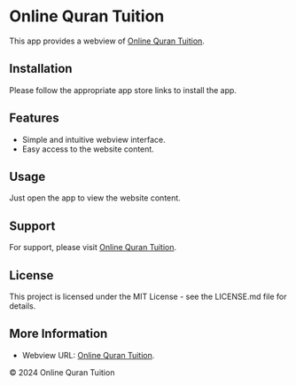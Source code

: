 # Online Quran Tuition

This app provides a webview of [Online Quran Tuition](https://onlinequrantuition.co.uk/).

## Installation

Please follow the appropriate app store links to install the app.

## Features

- Simple and intuitive webview interface.  
- Easy access to the website content.

## Usage

Just open the app to view the website content.

## Support

For support, please visit [Online Quran Tuition](https://onlinequrantuition.co.uk/).

## License

This project is licensed under the MIT License - see the LICENSE.md file for details.

## More Information
- Webview URL: [Online Quran Tuition](https://onlinequrantuition.co.uk/).

© 2024 Online Quran Tuition
